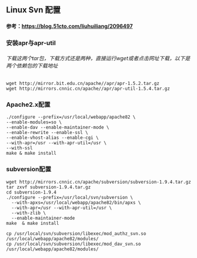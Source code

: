## Linux Svn 配置

#### 参考：https://blog.51cto.com/liuhuiliang/2096497

### 安装apr与apr-util
###### 下载这两个tar包，下载方式还是两种，直接运行wget或者点击网址下载，以下是两个依赖包的下载地址
```
wget http://mirror.bit.edu.cn/apache//apr/apr-1.5.2.tar.gz
wget http://mirrors.cnnic.cn/apache//apr/apr-util-1.5.4.tar.gz
```

### Apache2.x配置
```
./configure --prefix=/usr/local/webapp/apache82 \
--enable-modules=so \
--enable-dav --enable-maintainer-mode \
--enable-rewrite --enable-ssl \
--enable-vhost-alias --enable-cgi \
--with-apr=/usr --with-apr-util=/usr \
--with-ssl
make & make install
```

### subversion配置
```
wget http://mirrors.cnnic.cn/apache/subversion/subversion-1.9.4.tar.gz
tar zxvf subversion-1.9.4.tar.gz
cd subversion-1.9.4
./configure --prefix=/usr/local/svn/subversion \
  --with-apxs=/usr/local/webapp/apache82/bin/apxs \
  --with-apr=/usr --with-apr-util=/usr \
  --with-zlib \
  --enable-maintainer-mode
make  & make install

cp /usr/local/svn/subversion/libexec/mod_authz_svn.so /usr/local/webapp/apache82/modules/
cp /usr/local/svn/subversion/libexec/mod_dav_svn.so /usr/local/webapp/apache82/modules/

```
